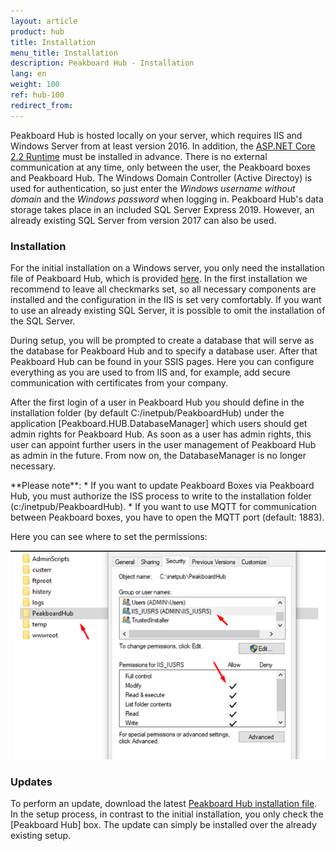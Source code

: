 ```yaml
---
layout: article
product: hub
title: Installation  
menu_title: Installation  
description: Peakboard Hub - Installation  
lang: en
weight: 100
ref: hub-100
redirect_from:
---
```



Peakboard Hub is hosted locally on your server, which requires IIS and Windows Server from at least version 2016.
In addition, the [ASP.NET Core 2.2 Runtime](https://dotnet.microsoft.com/en-us/download/dotnet/thank-you/runtime-aspnetcore-2.2.2-windows-hosting-bundle-installer) must be installed in advance.
There is no external communication at any time, only between the user, the Peakboard boxes and Peakboard Hub.
The Windows Domain Controller (Active Directoy) is used for authentication, so just enter the *Windows username without domain* and the *Windows password* when logging in.
Peakboard Hub's data storage takes place in an included SQL Server Express 2019.
However, an already existing SQL Server from version 2017 can also be used.

### Installation

For the initial installation on a Windows server, you only need the installation file of Peakboard Hub, which is provided [here](https://peakboard.com/download/PeakboardHub/master/PeakboardHubSetup.exe).
In the first installation we recommend to leave all checkmarks set, so all necessary components are installed and the configuration in the IIS is set very comfortably.
If you want to use an already existing SQL Server, it is possible to omit the installation of the SQL Server.

During setup, you will be prompted to create a database that will serve as the database for Peakboard Hub and to specify a database user.
After that Peakboard Hub can be found in your SSIS pages.
Here you can configure everything as you are used to from IIS and, for example, add secure communication with certificates from your company.

After the first login of a user in Peakboard Hub you should define in the installation folder (by default C:/inetpub/PeakboardHub) under the application [Peakboard.HUB.DatabaseManager] which users should get admin rights for Peakboard Hub.
 As soon as a user has admin rights, this user can appoint further users in the user management of Peakboard Hub as admin in the future. From now on, the DatabaseManager is no longer necessary.

<div class="box-warning" markdown="1"> **Please note**:
* If you want to update Peakboard Boxes via Peakboard Hub, you must authorize the ISS process to write to the installation folder (c:/inetpub/PeakboardHub).
* If you want to use MQTT for communication between Peakboard boxes, you have to open the MQTT port (default: 1883).
</div>

Here you can see where to set the permissions:

![Peakboard Hub permissions](/assets/images/hub/hub_permissions.png)

### Updates

To perform an update, download the latest [Peakboard Hub installation file](https://peakboard.com/download/PeakboardHub/master/PeakboardHubSetup.exe).
In the setup process, in contrast to the initial installation, you only check the [Peakboard Hub] box.
The update can simply be installed over the already existing setup.
